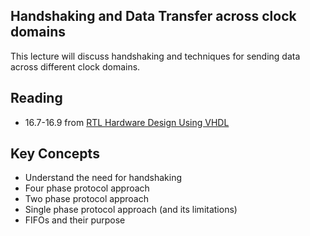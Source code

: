 ## Handshaking and Data Transfer across clock domains

This lecture will discuss handshaking and techniques for sending data across different clock domains.

## Reading

  * 16.7-16.9 from [RTL Hardware Design Using VHDL](http://search.lib.byu.edu/byu/record/sfx.3578786?holding=i9vahb2m4z7qvbf3)

## Key Concepts

  * Understand the need for handshaking
  * Four phase protocol approach
  * Two phase protocol approach
  * Single phase protocol approach (and its limitations)
  * FIFOs and their purpose

